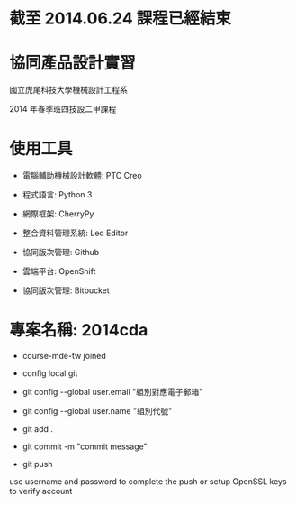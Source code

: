 # 截至 2014.06.24 課程已經結束

# 協同產品設計實習

國立虎尾科技大學機械設計工程系

2014 年春季班四技設二甲課程

# 使用工具

* 電腦輔助機械設計軟體: PTC Creo

* 程式語言: Python 3

* 網際框架: CherryPy

* 整合資料管理系統: Leo Editor

* 協同版次管理: Github

* 雲端平台: OpenShift

* 協同版次管理: Bitbucket

# 專案名稱: 2014cda

* course-mde-tw joined

* config local git

* git config --global user.email "組別對應電子郵箱"

* git config --global user.name "組別代號"

* git add .

* git commit -m "commit message"

* git push

use username and password to complete the push or setup OpenSSL keys to verify account
